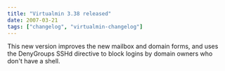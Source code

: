```yaml
---
title: "Virtualmin 3.38 released"
date: 2007-03-21
tags: ["changelog", "virtualmin-changelog"]
---
```


This new version improves the new mailbox and domain forms, and uses the DenyGroups SSHd directive to block logins by domain owners who don't have a shell.
